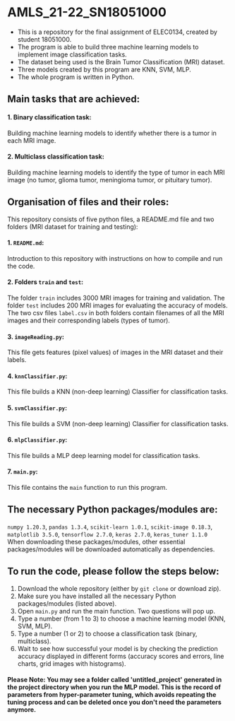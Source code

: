 # AMLS_21-22_SN18051000
* This is a repository for the final assignment of ELEC0134, created by student 18051000. <br>
* The program is able to build three machine learning models to implement image classification tasks. <br>
* The dataset being used is the Brain Tumor Classification (MRI) dataset. <br>
* Three models created by this program are KNN, SVM, MLP. <br>
* The whole program is written in Python. <br>

## Main tasks that are achieved:
#### 1. Binary classification task: <br>
   Building machine learning models to identify whether there is a tumor in each MRI image. <br>
#### 2. Multiclass classification task: <br>
   Building machine learning models to identify the type of tumor in each MRI image (no tumor, glioma tumor, meningioma tumor, or pituitary tumor). <br>

## Organisation of files and their roles:
This repository consists of five python files, a README.md file and two folders (MRI dataset for training and testing): <br>
#### 1. `README.md`: <br>
Introduction to this repository with instructions on how to compile and run the code. <br>
#### 2. Folders `train` and `test`:  <br>
The folder `train` includes 3000 MRI images for training and validation. The folder `test` includes 200 MRI images for evaluating the accuracy of models. The two csv files `label.csv` in both folders contain filenames of all the MRI images and their corresponding labels (types of tumor). <br>
#### 3. `imageReading.py`: <br>
This file gets features (pixel values) of images in the MRI dataset and their labels.
#### 4. `knnClassifier.py`: <br>
This file builds a KNN (non-deep learning) Classifier for classification tasks.
#### 5. `svmClassifier.py`: <br>
This file builds a SVM (non-deep learning) Classifier for classification tasks.
#### 6. `mlpClassifier.py`: <br>
This file builds a MLP deep learning model for classification tasks.
#### 7. `main.py`: <br>
This file contains the `main` function to run this program.

## The necessary Python packages/modules are: <br>
`numpy 1.20.3`, `pandas 1.3.4`, `scikit-learn 1.0.1`, `scikit-image 0.18.3`, `matplotlib 3.5.0`, `tensorflow 2.7.0`, `keras 2.7.0`, `keras_tuner 1.1.0` <br>
When downloading these packages/modules, other essential packages/modules will be downloaded automatically as dependencies.

## To run the code, please follow the steps below: <br>
1. Download the whole repository (either by `git clone` or download zip). <br>
2. Make sure you have installed all the necessary Python packages/modules (listed above). <br>
3. Open `main.py` and run the main function. Two questions will pop up. <br>
4. Type a number (from 1 to 3) to choose a machine learning model (KNN, SVM, MLP). <br>
5. Type a number (1 or 2) to choose a classification task (binary, multiclass). <br>
6. Wait to see how successful your model is by checking the prediction accuracy displayed in different forms (accuracy scores and errors, line charts, grid images with histograms). <br>
#### Please Note: You may see a folder called 'untitled_project' generated in the project directory when you run the MLP model. This is the record of parameters from hyper-parameter tuning, which avoids repeating the tuning process and can be deleted once you don't need the parameters anymore. <br>
